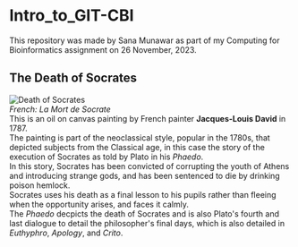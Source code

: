 # Intro_to_GIT-CBI
This repository was made by Sana Munawar as part of my Computing for Bioinformatics assignment on 26 November, 2023. 

## The Death of Socrates

![Death of Socrates](https://github.com/SINES-NUST/intro-to-git-SanaMunawar-007/assets/146914665/68702c65-bc56-4928-9da4-b5c202f4b6cd)
<br>
_French: La Mort de Socrate_
<br>
This is an oil on canvas painting by French painter **Jacques-Louis David** in 1787.
<br>
The painting is part of the neoclassical style, popular in the 1780s, that depicted subjects from the Classical age, in this case the story of the execution of Socrates as told by Plato in his _Phaedo_. 
<br>
In this story, Socrates has been convicted of corrupting the youth of Athens and introducing strange gods, and has been sentenced to die by drinking poison hemlock. 
<br>
Socrates uses his death as a final lesson to his pupils rather than fleeing when the opportunity arises, and faces it calmly.
<br>
The _Phaedo_ decpicts the death of Socrates and is also Plato's fourth and last dialogue to detail the philosopher's final days, which is also detailed in _Euthyphro_, _Apology_, and _Crito_.